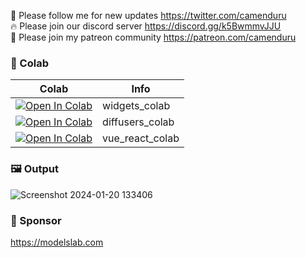 🐣 Please follow me for new updates https://twitter.com/camenduru <br />
🔥 Please join our discord server https://discord.gg/k5BwmmvJJU <br />
🥳 Please join my patreon community https://patreon.com/camenduru <br />

### 🦒 Colab

| Colab | Info
| --- | --- |
[![Open In Colab](https://colab.research.google.com/assets/colab-badge.svg)](https://colab.research.google.com/github/camenduru/widgets-colab/blob/main/widgets_colab.ipynb) | widgets_colab
[![Open In Colab](https://colab.research.google.com/assets/colab-badge.svg)](https://colab.research.google.com/github/camenduru/widgets-colab/blob/main/diffusers_colab.ipynb) | diffusers_colab
[![Open In Colab](https://colab.research.google.com/assets/colab-badge.svg)](https://colab.research.google.com/github/camenduru/widgets-colab/blob/main/vue_react_colab.ipynb) | vue_react_colab

### 🖼 Output
![Screenshot 2024-01-20 133406](https://github.com/camenduru/widgets/assets/54370274/6443c3f5-62b3-4611-b97b-2c0227e738c8)

### 🏢 Sponsor
https://modelslab.com
